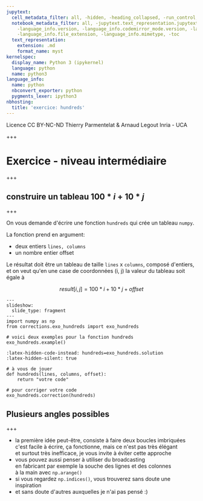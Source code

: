 ```yaml
---
jupytext:
  cell_metadata_filter: all, -hidden, -heading_collapsed, -run_control, -trusted
  notebook_metadata_filter: all, -jupytext.text_representation.jupytext_version, -jupytext.text_representation.format_version,
    -language_info.version, -language_info.codemirror_mode.version, -language_info.codemirror_mode,
    -language_info.file_extension, -language_info.mimetype, -toc
  text_representation:
    extension: .md
    format_name: myst
kernelspec:
  display_name: Python 3 (ipykernel)
  language: python
  name: python3
language_info:
  name: python
  nbconvert_exporter: python
  pygments_lexer: ipython3
nbhosting:
  title: 'exercice: hundreds'
---
```


<div class="licence">
<span>Licence CC BY-NC-ND</span>
<span>Thierry Parmentelat &amp; Arnaud Legout</span>
<span>Inria - UCA</span>
</div>

+++

# Exercice - niveau intermédiaire

+++

## construire un tableau $100 * i + 10 * j$

+++

On vous demande d'écrire une fonction `hundreds` qui crée un tableau `numpy`.

La fonction prend en argument:

* deux entiers `lines, columns` 
* un nombre entier offset

Le résultat doit être un tableau de taille `lines` x `columns`, composé d'entiers, et on veut qu'en une case de coordonnées (i, j) la valeur du tableau soit égale à 

$$result[i, j] = 100 * i + 10 * j + offset$$

```{code-cell} ipython3
---
slideshow:
  slide_type: fragment
---
import numpy as np
from corrections.exo_hundreds import exo_hundreds

# voici deux exemples pour la fonction hundreds
exo_hundreds.example()
```

```{code-cell} ipython3
:latex-hidden-code-instead: hundreds=exo_hundreds.solution
:latex-hidden-silent: true

# à vous de jouer
def hundreds(lines, columns, offset):
    return "votre code"
```

```{code-cell} ipython3
# pour corriger votre code
exo_hundreds.correction(hundreds)
```

## Plusieurs angles possibles

+++

* la première idée peut-être, consiste à faire deux boucles imbriquées  
  c'est facile à écrire, ça fonctionne, mais ce n'est pas très élégant  
  et surtout très inefficace, je vous invite à éviter cette approche  
* vous pouvez aussi penser à utiliser du broadcasting  
  en fabricant par exemple la souche des lignes et des colonnes  
  à la main avec `np.arange()`
* si vous regardez `np.indices()`, vous trouverez sans doute une inspiration
* et sans doute d'autres auxquelles je n'ai pas pensé :)
